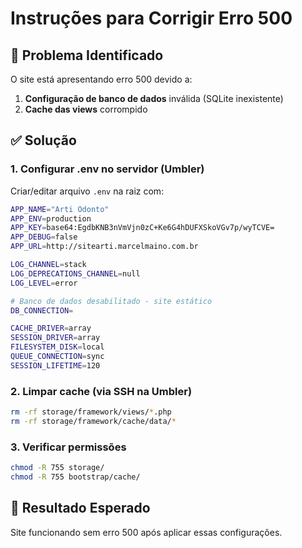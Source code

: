 # Instruções para Corrigir Erro 500

## 🚨 Problema Identificado

O site está apresentando erro 500 devido a:
1. **Configuração de banco de dados** inválida (SQLite inexistente)
2. **Cache das views** corrompido

## ✅ Solução

### 1. Configurar .env no servidor (Umbler)

Criar/editar arquivo `.env` na raiz com:

```bash
APP_NAME="Arti Odonto"
APP_ENV=production
APP_KEY=base64:EgdbKNB3nVmVjn0zC+Ke6G4hDUFXSkoVGv7p/wyTCVE=
APP_DEBUG=false
APP_URL=http://sitearti.marcelmaino.com.br

LOG_CHANNEL=stack
LOG_DEPRECATIONS_CHANNEL=null
LOG_LEVEL=error

# Banco de dados desabilitado - site estático
DB_CONNECTION=

CACHE_DRIVER=array
SESSION_DRIVER=array
FILESYSTEM_DISK=local
QUEUE_CONNECTION=sync
SESSION_LIFETIME=120
```

### 2. Limpar cache (via SSH na Umbler)

```bash
rm -rf storage/framework/views/*.php
rm -rf storage/framework/cache/data/*
```

### 3. Verificar permissões

```bash
chmod -R 755 storage/
chmod -R 755 bootstrap/cache/
```

## 🎯 Resultado Esperado

Site funcionando sem erro 500 após aplicar essas configurações.
